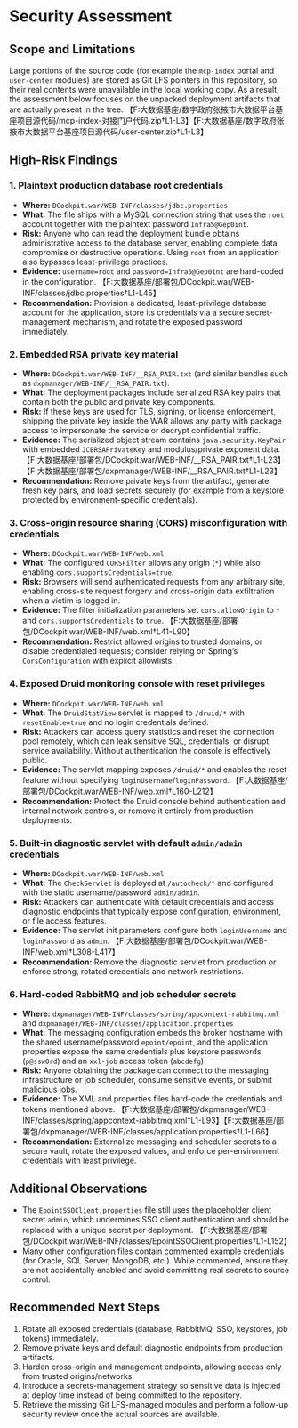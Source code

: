 # Security Assessment

## Scope and Limitations
Large portions of the source code (for example the `mcp-index` portal and `user-center` modules) are stored as Git LFS pointers in this repository, so their real contents were unavailable in the local working copy. As a result, the assessment below focuses on the unpacked deployment artifacts that are actually present in the tree. 【F:大数据基座/数字政府张掖市大数据平台基座项目源代码/mcp-index-对接门户代码.zip†L1-L3】【F:大数据基座/数字政府张掖市大数据平台基座项目源代码/user-center.zip†L1-L3】

## High-Risk Findings

### 1. Plaintext production database root credentials
* **Where:** `DCockpit.war/WEB-INF/classes/jdbc.properties`
* **What:** The file ships with a MySQL connection string that uses the `root` account together with the plaintext password `Infra5@Gep0int`.
* **Risk:** Anyone who can read the deployment bundle obtains administrative access to the database server, enabling complete data compromise or destructive operations. Using `root` from an application also bypasses least-privilege practices.
* **Evidence:** `username=root` and `password=Infra5@Gep0int` are hard-coded in the configuration. 【F:大数据基座/部署包/DCockpit.war/WEB-INF/classes/jdbc.properties†L1-L45】
* **Recommendation:** Provision a dedicated, least-privilege database account for the application, store its credentials via a secure secret-management mechanism, and rotate the exposed password immediately.

### 2. Embedded RSA private key material
* **Where:** `DCockpit.war/WEB-INF/__RSA_PAIR.txt` (and similar bundles such as `dxpmanager/WEB-INF/__RSA_PAIR.txt`).
* **What:** The deployment packages include serialized RSA key pairs that contain both the public and private key components.
* **Risk:** If these keys are used for TLS, signing, or license enforcement, shipping the private key inside the WAR allows any party with package access to impersonate the service or decrypt confidential traffic.
* **Evidence:** The serialized object stream contains `java.security.KeyPair` with embedded `JCERSAPrivateKey` and modulus/private exponent data. 【F:大数据基座/部署包/DCockpit.war/WEB-INF/__RSA_PAIR.txt†L1-L23】【F:大数据基座/部署包/dxpmanager/WEB-INF/__RSA_PAIR.txt†L1-L23】
* **Recommendation:** Remove private keys from the artifact, generate fresh key pairs, and load secrets securely (for example from a keystore protected by environment-specific credentials).

### 3. Cross-origin resource sharing (CORS) misconfiguration with credentials
* **Where:** `DCockpit.war/WEB-INF/web.xml`
* **What:** The configured `CORSFilter` allows any origin (`*`) while also enabling `cors.supportsCredentials=true`.
* **Risk:** Browsers will send authenticated requests from any arbitrary site, enabling cross-site request forgery and cross-origin data exfiltration when a victim is logged in.
* **Evidence:** The filter initialization parameters set `cors.allowOrigin` to `*` and `cors.supportsCredentials` to `true`. 【F:大数据基座/部署包/DCockpit.war/WEB-INF/web.xml†L41-L90】
* **Recommendation:** Restrict allowed origins to trusted domains, or disable credentialed requests; consider relying on Spring’s `CorsConfiguration` with explicit allowlists.

### 4. Exposed Druid monitoring console with reset privileges
* **Where:** `DCockpit.war/WEB-INF/web.xml`
* **What:** The `DruidStatView` servlet is mapped to `/druid/*` with `resetEnable=true` and no login credentials defined.
* **Risk:** Attackers can access query statistics and reset the connection pool remotely, which can leak sensitive SQL, credentials, or disrupt service availability. Without authentication the console is effectively public.
* **Evidence:** The servlet mapping exposes `/druid/*` and enables the reset feature without specifying `loginUsername`/`loginPassword`. 【F:大数据基座/部署包/DCockpit.war/WEB-INF/web.xml†L160-L212】
* **Recommendation:** Protect the Druid console behind authentication and internal network controls, or remove it entirely from production deployments.

### 5. Built-in diagnostic servlet with default `admin/admin` credentials
* **Where:** `DCockpit.war/WEB-INF/web.xml`
* **What:** The `CheckServlet` is deployed at `/autocheck/*` and configured with the static username/password `admin/admin`.
* **Risk:** Attackers can authenticate with default credentials and access diagnostic endpoints that typically expose configuration, environment, or file access features.
* **Evidence:** The servlet init parameters configure both `loginUsername` and `loginPassword` as `admin`. 【F:大数据基座/部署包/DCockpit.war/WEB-INF/web.xml†L308-L417】
* **Recommendation:** Remove the diagnostic servlet from production or enforce strong, rotated credentials and network restrictions.

### 6. Hard-coded RabbitMQ and job scheduler secrets
* **Where:** `dxpmanager/WEB-INF/classes/spring/appcontext-rabbitmq.xml` and `dxpmanager/WEB-INF/classes/application.properties`
* **What:** The messaging configuration embeds the broker hostname with the shared username/password `epoint/epoint`, and the application properties expose the same credentials plus keystore passwords (`p@ssw0rd`) and an `xxl-job` access token (`abcdefg`).
* **Risk:** Anyone obtaining the package can connect to the messaging infrastructure or job scheduler, consume sensitive events, or submit malicious jobs.
* **Evidence:** The XML and properties files hard-code the credentials and tokens mentioned above. 【F:大数据基座/部署包/dxpmanager/WEB-INF/classes/spring/appcontext-rabbitmq.xml†L1-L93】【F:大数据基座/部署包/dxpmanager/WEB-INF/classes/application.properties†L1-L66】
* **Recommendation:** Externalize messaging and scheduler secrets to a secure vault, rotate the exposed values, and enforce per-environment credentials with least privilege.

## Additional Observations
* The `EpointSSOClient.properties` file still uses the placeholder client secret `admin`, which undermines SSO client authentication and should be replaced with a unique secret per deployment. 【F:大数据基座/部署包/DCockpit.war/WEB-INF/classes/EpointSSOClient.properties†L1-L152】
* Many other configuration files contain commented example credentials (for Oracle, SQL Server, MongoDB, etc.). While commented, ensure they are not accidentally enabled and avoid committing real secrets to source control.

## Recommended Next Steps
1. Rotate all exposed credentials (database, RabbitMQ, SSO, keystores, job tokens) immediately.
2. Remove private keys and default diagnostic endpoints from production artifacts.
3. Harden cross-origin and management endpoints, allowing access only from trusted origins/networks.
4. Introduce a secrets-management strategy so sensitive data is injected at deploy time instead of being committed to the repository.
5. Retrieve the missing Git LFS-managed modules and perform a follow-up security review once the actual sources are available.

